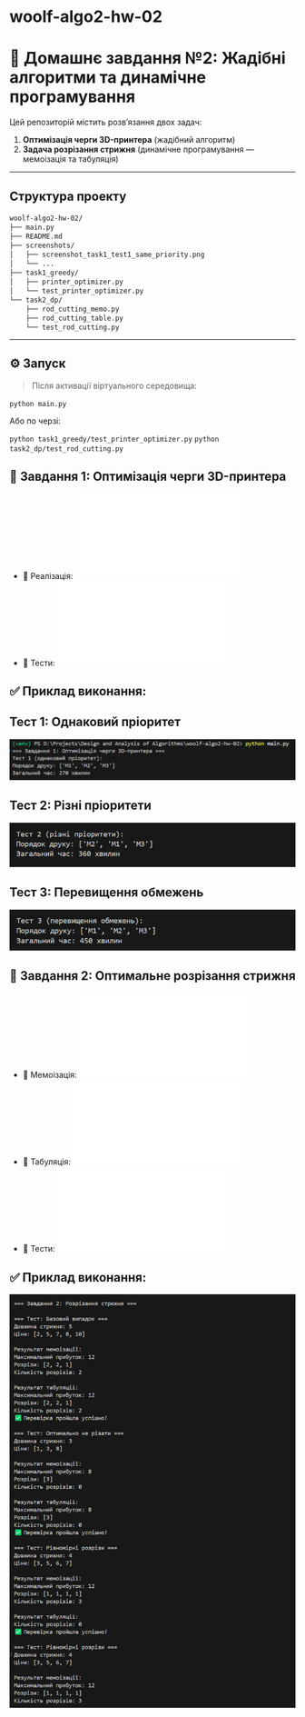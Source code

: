 # woolf-algo2-hw-02

# 🧠 Домашнє завдання №2: Жадібні алгоритми та динамічне програмування

Цей репозиторій містить розв’язання двох задач:

1. **Оптимізація черги 3D-принтера** (жадібний алгоритм)
2. **Задача розрізання стрижня** (динамічне програмування — мемоізація та табуляція)

---

## Структура проекту

```
woolf-algo2-hw-02/
├── main.py
├── README.md
├── screenshots/
│   ├── screenshot_task1_test1_same_priority.png
│   └── ...
├── task1_greedy/
│   ├── printer_optimizer.py
│   └── test_printer_optimizer.py
└── task2_dp/
    ├── rod_cutting_memo.py
    ├── rod_cutting_table.py
    └── test_rod_cutting.py
```

---

## ⚙️ Запуск

> Після активації віртуального середовища:

`python main.py`

Або по черзі:

`python task1_greedy/test_printer_optimizer.py`
`python task2_dp/test_rod_cutting.py`

## 🧩 Завдання 1: Оптимізація черги 3D-принтера
- 📄 Реалізація: ![printer_optimizer](./task1_greedy/printer_optimizer.py)
- 📄 Тести: ![test_printer_optimizer](./task1_greedy/test_printer_optimizer.py)

## ✅ Приклад виконання:
## Тест 1: Однаковий пріоритет
![screenshot_task1_test1_same_priority](./screenshots/screenshot_task1_test1_same_priority.png)

## Тест 2: Різні пріоритети
![screenshot_task1_test2_mixed_priority](./screenshots/screenshot_task1_test2_mixed_priority.png)

## Тест 3: Перевищення обмежень
![screenshot_task1_test3_constraints_limit](./screenshots/screenshot_task1_test3_constraints_limit.png)

## 🧮 Завдання 2: Оптимальне розрізання стрижня
- 📄 Мемoізація: ![rod_cutting_memo](./task2_dp/rod_cutting_memo.py) 
- 📄 Табуляція: ![rod_cutting_table.](./task2_dp/rod_cutting_table.py)
- 📄 Тести: ![test_rod_cutting](./task2_dp/test_rod_cutting.py) 

## ✅ Приклад виконання:
![screenshot_task2](./screenshots/screenshot_task2.png)